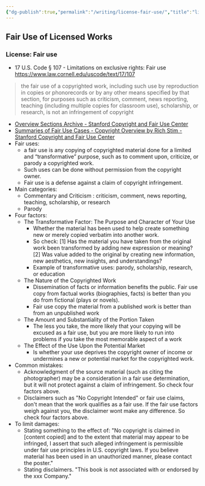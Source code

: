 ```yaml
---
{"dg-publish":true,"permalink":"/writing/license-fair-use/","title":"license-fair-use","tags":["license"],"created":"2023-03-04T05:17:42.840+07:00","updated":"2023-03-07T07:02:50.900+07:00"}
---
```



## Fair Use of Licensed Works

### License: Fair use

- 17 U.S. Code § 107 - Limitations on exclusive rights: Fair use <https://www.law.cornell.edu/uscode/text/17/107>

> the fair use of a copyrighted work, including such use by reproduction in copies or phonorecords or by any other means specified by that section, for purposes such as criticism, comment, news reporting, teaching (including multiple copies for classroom use), scholarship, or research, is not an infringement of copyright

- [Overview Sections Archive - Stanford Copyright and Fair Use Center](https://fairuse.stanford.edu/overview/)
- [Summaries of Fair Use Cases - Copyright Overview by Rich Stim - Stanford Copyright and Fair Use Center](https://fairuse.stanford.edu/overview/fair-use/cases/)
- Fair uses:
    - a fair use is any copying of copyrighted material done for a limited and “transformative” purpose, such as to comment upon, criticize, or parody a copyrighted work.
    - Such uses can be done without permission from the copyright owner.
    - Fair use is a defense against a claim of copyright infringement.
- Main categories:
    - Commentary and Criticism : criticism, comment, news reporting, teaching, scholarship, or research
    - Parody
- Four factors:
    - The Transformative Factor: The Purpose and Character of Your Use
        - Whether the material has been used to help create something new or merely copied verbatim into another work.
        - So check: [1] Has the material you have taken from the original work been transformed by adding new expression or meaning? [2] Was value added to the original by creating new information, new aesthetics, new insights, and understandings?
        - Example of transformative uses: parody, scholarship, research, or education
    - The Nature of the Copyrighted Work
        - Dissemination of facts or information benefits the public. Fair use copy from factual works (biographies, facts) is better than you do from fictional (plays or novels).
        - Fair use copy the material from a published work is better than from an unpublished work
    - The Amount and Substantiality of the Portion Taken
        - The less you take, the more likely that your copying will be excused as a fair use, but you are more likely to run into problems if you take the most memorable aspect of a work
    - The Effect of the Use Upon the Potential Market
        - Is whether your use deprives the copyright owner of income or undermines a new or potential market for the copyrighted work.
- Common mistakes:
    - Acknowledgment of the source material (such as citing the photographer) may be a consideration in a fair use determination, but it will not protect against a claim of infringement. So check four factors above.
    - Disclaimers such as "No Copyright Intended" or fair use claims, don't mean that the work qualifies as a fair use. If the fair use factors weigh against you, the disclaimer wont make any difference. So check four factors above.
- To limit damages:
    - Stating something to the effect of: "No copyright is claimed in [content copied] and to the extent that material may appear to be infringed, I assert that such alleged infringement is permissible under fair use principles in U.S. copyright laws. If you believe material has been used in an unauthorized manner, please contact the poster."
    - Stating disclaimers. "This book is not associated with or endorsed by the xxx Company."

